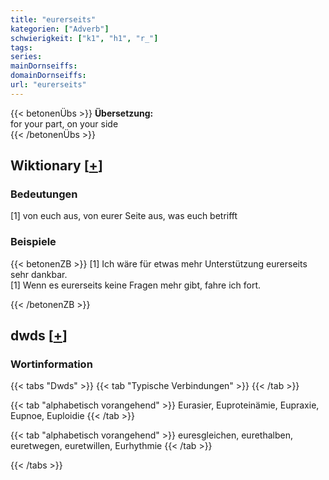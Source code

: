 ```yaml
---
title: "eurerseits"
kategorien: ["Adverb"]
schwierigkeit: ["k1", "h1", "r_"]
tags:
series:
mainDornseiffs:
domainDornseiffs:
url: "eurerseits"
---
```


{{< betonenÜbs >}}
**Übersetzung:**  
for  your part, on  your side  
{{< /betonenÜbs >}}

## Wiktionary [[+](https://de.wiktionary.org/wiki/eurerseits)]

### Bedeutungen
[1] von euch aus, von eurer Seite aus, was euch betrifft  

### Beispiele
{{< betonenZB >}}
[1] Ich wäre für etwas mehr Unterstützung eurerseits sehr dankbar.  
[1] Wenn es eurerseits keine Fragen mehr gibt, fahre ich fort.  

{{< /betonenZB >}}


## dwds [[+](https://www.dwds.de/wb/eurerseits)]

### Wortinformation
{{< tabs "Dwds" >}}
{{< tab "Typische Verbindungen" >}}
{{< /tab >}}

{{< tab "alphabetisch vorangehend" >}}
Eurasier, Euproteinämie, Eupraxie, Eupnoe, Euploidie
{{< /tab >}}

{{< tab "alphabetisch vorangehend" >}}
euresgleichen, eurethalben, euretwegen, euretwillen, Eurhythmie
{{< /tab >}}

{{< /tabs >}}


